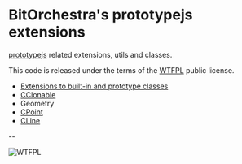 # BitOrchestra's prototypejs extensions

[prototypejs](http://prototypejs.org) related extensions, utils and classes.

This code is released under the terms of the [WTFPL](http://www.wtfpl.net/) public license.

* [Extensions to built-in and prototype classes](BO.prototype.extensions.md)
* [CClonable](clonable/CClonable.md)
* Geometry
 * [CPoint](geometry/CPoint.md)
 * [CLine](geometry/CLine.md)
 
 
--

![WTFPL](http://www.wtfpl.net/wp-content/uploads/2012/12/wtfpl-badge-1.png)
